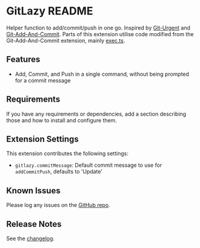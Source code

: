 # GitLazy README

Helper function to add/commit/push in one go.  Inspired by [Git-Urgent](https://github.com/ArafatHusayn/git-urgent/) and [Git-Add-And-Commit](https://github.com/ivangabriele/vscode-git-add-and-commit/).  Parts of this extension utilise code modified from the Git-Add-And-Commit extension, mainly [exec.ts](https://github.com/ivangabriele/vscode-git-add-and-commit/blob/master/src/helpers/exec.ts).

## Features

- Add, Commit, and Push in a single command, without being prompted for a commit message

## Requirements

If you have any requirements or dependencies, add a section describing those and how to install and configure them.

## Extension Settings

This extension contributes the following settings:

* `gitlazy.commitMessage`: Default commit message to use for `addCommitPush`, defaults to 'Update'

## Known Issues

Please log any issues on the [GitHub repo](https://github.com/taddison/gitlazy/issues).

## Release Notes

See the [changelog](./Changelog.md).